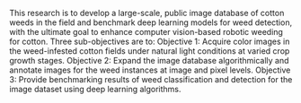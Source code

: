 This research is to develop a large-scale, public image database of cotton weeds in the field and benchmark deep learning models for weed detection, with the ultimate goal to enhance computer vision-based robotic weeding for cotton. 
Three sub-objectives are to:
Objective 1: Acquire color images in the weed-infested cotton fields under natural light conditions at varied crop growth stages. 
Objective 2: Expand the image database algorithmically and annotate images for the weed instances at image and pixel levels. 
Objective 3: Provide benchmarking results of weed classification and detection for the image dataset using deep learning algorithms. 
